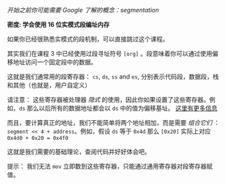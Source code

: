 _开始之前你可能需要 Google 了解的概念：segmentation_

**密度: 学会使用 16 位实模式段编址内存**

如果你已经很熟悉实模式的段机制，可以直接跳过这个课程。

其实我们在课程 3 中已经使用过段寻址符号 `[org]` 。段意味着你可以通过使用偏移地址访问一个固定段中的数据。

这就是我们通常用的段寄存器： `cs`, `ds`, `ss` and `es`, 分别表示代码段，数据段，栈和其他（也就是，用户自定义）

请注意： 这些寄存器被处理器 _隐式_ 的使用，因此你如果设置了这些寄存器。例如，`ds` 那么以后所有的数据地址都会以 `ds` 中的值为偏移基址。
[这里有更多信息](http://wiki.osdev.org/Segmentation)

而且，要计算真正的地址，我们不能简单将两个地址相加，而是需要 _组合它们_ ： `segment << 4 + address`。例如，假设 `ds` 等于 `0x4d` 那么 `[0x20]` 实际上对应 `0x4d0 + 0x20 = 0x4f0`

这就是我们需要的基础理论，查阅代码并好好体会吧。

提示： 我们无法 `mov` 立即数到这些寄存器，只能通过通用寄存器对段寄存器赋值。
